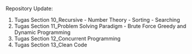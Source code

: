 Repository Update:

1. Tugas Section 10_Recursive - Number Theory - Sorting - Searching
2. Tugas Section 11_Problem Solving Paradigm - Brute Force Greedy and Dynamic Programming
3. Tugas Section 12_Concurrent Programming
4. Tugas Section 13_Clean Code
